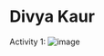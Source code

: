 # Divya Kaur
Activity 1:
![image](https://github.com/divyaK15/ECE444-F2023-Assignment1/assets/42633377/e88b5331-a533-424e-a7a9-7330c975b3a5)
